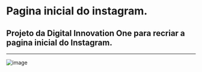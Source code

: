 # Pagina inicial do instagram.

## Projeto da Digital Innovation One para recriar a pagina inicial do Instagram.

------------------------------------------------------------------------------------------------------------------------------------------------

![image](https://user-images.githubusercontent.com/75763403/111888824-be093c80-89be-11eb-9db7-d831e21d0d92.png)
